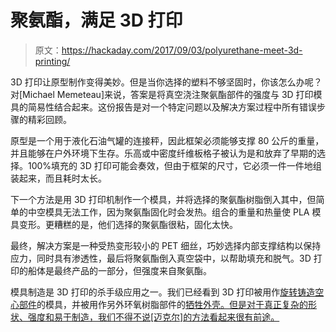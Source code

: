 # 聚氨酯，满足 3D 打印

> 原文：<https://hackaday.com/2017/09/03/polyurethane-meet-3d-printing/>

3D 打印让原型制作变得美妙。但是当你选择的塑料不够坚固时，你该怎么办呢？对[Michael Memeteau]来说，答案是将真空浇注聚氨酯部件的强度与 3D 打印模具的简易性结合起来。这份报告是对一个特定问题以及解决方案过程中所有错误步骤的精彩回顾。

原型是一个用于液化石油气罐的连接秤，因此框架必须能够支撑 80 公斤的重量，并且能够在户外环境下生存。乐高或中密度纤维板格子被认为是和放弃了早期的选择。100%填充的 3D 打印可能会奏效，但由于框架的尺寸，它必须一件一件地组装起来，而且耗时太长。

下一个方法是用 3D 打印机制作一个模具，并将选择的聚氨酯树脂倒入其中，但简单的中空模具无法工作，因为聚氨酯固化时会发热。组合的重量和热量使 PLA 模具变形。更糟糕的是，他们选择的聚氨酯很粘，固化太快。

最终，解决方案是一种受热变形较小的 PET 细丝，巧妙选择内部支撑结构以保持应力，同时具有渗透性，最后将聚氨酯倒入真空袋中，以帮助填充和脱气。3D 打印的船体是最终产品的一部分，但强度来自聚氨酯。

模具制造是 3D 打印的杀手级应用之一。我们已经看到 3D 打印被用作[旋转铸造空心部件](http://hackaday.com/2014/03/16/mrrf-3d-printed-resin-molds/)的模具，并被用作另外环氧树脂部件的[牺牲外壳。但是对于真正复杂的形状、强度和易于制造，我们不得不说[迈克尔]的方法看起来很有前途。](http://hackaday.com/2015/11/20/stronger-3d-printed-parts/)